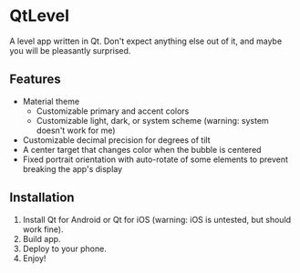 # QtLevel

A level app written in Qt. Don't expect anything else out of it, and maybe you will be pleasantly surprised.

## Features

- Material theme
  - Customizable primary and accent colors
  - Customizable light, dark, or system scheme (warning: system doesn't work for me)
- Customizable decimal precision for degrees of tilt
- A center target that changes color when the bubble is centered
- Fixed portrait orientation with auto-rotate of some elements to prevent breaking the app's display

## Installation

1. Install Qt for Android or Qt for iOS (warning: iOS is untested, but should work fine).
2. Build app.
3. Deploy to your phone.
4. Enjoy!
